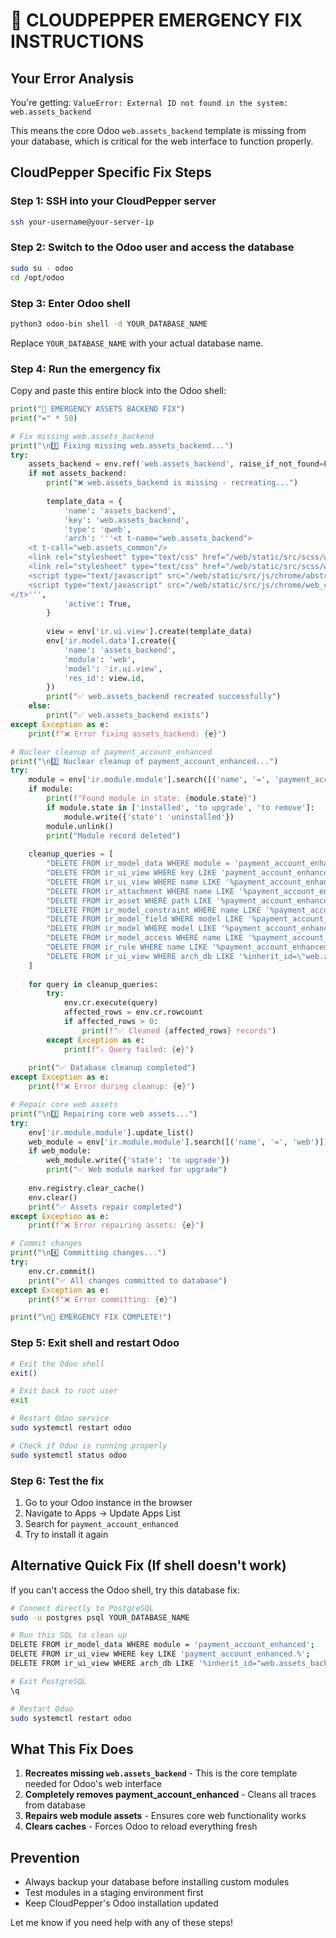 # 🚨 CLOUDPEPPER EMERGENCY FIX INSTRUCTIONS

## Your Error Analysis
You're getting: `ValueError: External ID not found in the system: web.assets_backend`

This means the core Odoo `web.assets_backend` template is missing from your database, which is critical for the web interface to function properly.

## CloudPepper Specific Fix Steps

### Step 1: SSH into your CloudPepper server
```bash
ssh your-username@your-server-ip
```

### Step 2: Switch to the Odoo user and access the database
```bash
sudo su - odoo
cd /opt/odoo
```

### Step 3: Enter Odoo shell
```bash
python3 odoo-bin shell -d YOUR_DATABASE_NAME
```
Replace `YOUR_DATABASE_NAME` with your actual database name.

### Step 4: Run the emergency fix
Copy and paste this entire block into the Odoo shell:

```python
print("🚨 EMERGENCY ASSETS BACKEND FIX")
print("=" * 50)

# Fix missing web.assets_backend
print("\n1️⃣ Fixing missing web.assets_backend...")
try:
    assets_backend = env.ref('web.assets_backend', raise_if_not_found=False)
    if not assets_backend:
        print("❌ web.assets_backend is missing - recreating...")
        
        template_data = {
            'name': 'assets_backend',
            'key': 'web.assets_backend',
            'type': 'qweb',
            'arch': '''<t t-name="web.assets_backend">
    <t t-call="web.assets_common"/>
    <link rel="stylesheet" type="text/css" href="/web/static/src/scss/webclient.scss"/>
    <link rel="stylesheet" type="text/css" href="/web/static/src/scss/webclient_layout.scss"/>
    <script type="text/javascript" src="/web/static/src/js/chrome/abstract_web_client.js"/>
    <script type="text/javascript" src="/web/static/src/js/chrome/web_client.js"/>
</t>''',
            'active': True,
        }
        
        view = env['ir.ui.view'].create(template_data)
        env['ir.model.data'].create({
            'name': 'assets_backend',
            'module': 'web',
            'model': 'ir.ui.view',
            'res_id': view.id,
        })
        print("✅ web.assets_backend recreated successfully")
    else:
        print("✅ web.assets_backend exists")
except Exception as e:
    print(f"❌ Error fixing assets_backend: {e}")

# Nuclear cleanup of payment_account_enhanced
print("\n2️⃣ Nuclear cleanup of payment_account_enhanced...")
try:
    module = env['ir.module.module'].search([('name', '=', 'payment_account_enhanced')])
    if module:
        print(f"Found module in state: {module.state}")
        if module.state in ['installed', 'to upgrade', 'to remove']:
            module.write({'state': 'uninstalled'})
        module.unlink()
        print("Module record deleted")
    
    cleanup_queries = [
        "DELETE FROM ir_model_data WHERE module = 'payment_account_enhanced'",
        "DELETE FROM ir_ui_view WHERE key LIKE 'payment_account_enhanced.%'",
        "DELETE FROM ir_ui_view WHERE name LIKE '%payment_account_enhanced%'",
        "DELETE FROM ir_attachment WHERE name LIKE '%payment_account_enhanced%'",
        "DELETE FROM ir_asset WHERE path LIKE '%payment_account_enhanced%'",
        "DELETE FROM ir_model_constraint WHERE name LIKE '%payment_account_enhanced%'",
        "DELETE FROM ir_model_field WHERE model LIKE '%payment_account_enhanced%'",
        "DELETE FROM ir_model WHERE model LIKE '%payment_account_enhanced%'",
        "DELETE FROM ir_model_access WHERE name LIKE '%payment_account_enhanced%'",
        "DELETE FROM ir_rule WHERE name LIKE '%payment_account_enhanced%'",
        "DELETE FROM ir_ui_view WHERE arch_db LIKE '%inherit_id=\"web.assets_backend\"%' AND key LIKE '%payment_account_enhanced%'",
    ]
    
    for query in cleanup_queries:
        try:
            env.cr.execute(query)
            affected_rows = env.cr.rowcount
            if affected_rows > 0:
                print(f"✅ Cleaned {affected_rows} records")
        except Exception as e:
            print(f"⚠️ Query failed: {e}")
    
    print("✅ Database cleanup completed")
except Exception as e:
    print(f"❌ Error during cleanup: {e}")

# Repair core web assets
print("\n3️⃣ Repairing core web assets...")
try:
    env['ir.module.module'].update_list()
    web_module = env['ir.module.module'].search([('name', '=', 'web')])
    if web_module:
        web_module.write({'state': 'to upgrade'})
        print("✅ Web module marked for upgrade")
    
    env.registry.clear_cache()
    env.clear()
    print("✅ Assets repair completed")
except Exception as e:
    print(f"❌ Error repairing assets: {e}")

# Commit changes
print("\n4️⃣ Committing changes...")
try:
    env.cr.commit()
    print("✅ All changes committed to database")
except Exception as e:
    print(f"❌ Error committing: {e}")

print("\n🎉 EMERGENCY FIX COMPLETE!")
```

### Step 5: Exit shell and restart Odoo
```bash
# Exit the Odoo shell
exit()

# Exit back to root user
exit

# Restart Odoo service
sudo systemctl restart odoo

# Check if Odoo is running properly
sudo systemctl status odoo
```

### Step 6: Test the fix
1. Go to your Odoo instance in the browser
2. Navigate to Apps → Update Apps List
3. Search for `payment_account_enhanced`
4. Try to install it again

## Alternative Quick Fix (If shell doesn't work)

If you can't access the Odoo shell, try this database fix:

```bash
# Connect directly to PostgreSQL
sudo -u postgres psql YOUR_DATABASE_NAME

# Run this SQL to clean up
DELETE FROM ir_model_data WHERE module = 'payment_account_enhanced';
DELETE FROM ir_ui_view WHERE key LIKE 'payment_account_enhanced.%';
DELETE FROM ir_ui_view WHERE arch_db LIKE '%inherit_id="web.assets_backend"%' AND key LIKE '%payment_account_enhanced%';

# Exit PostgreSQL
\q

# Restart Odoo
sudo systemctl restart odoo
```

## What This Fix Does
1. **Recreates missing `web.assets_backend`** - This is the core template needed for Odoo's web interface
2. **Completely removes payment_account_enhanced** - Cleans all traces from database
3. **Repairs web module assets** - Ensures core web functionality works
4. **Clears caches** - Forces Odoo to reload everything fresh

## Prevention
- Always backup your database before installing custom modules
- Test modules in a staging environment first
- Keep CloudPepper's Odoo installation updated

Let me know if you need help with any of these steps!
